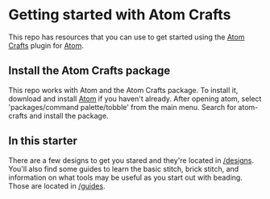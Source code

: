 # Getting started with Atom Crafts
This repo has resources that you can use to get started using the [Atom Crafts](https://github.com/simpsoka/atom-crafts) plugin for [Atom](https://atom.io/).

## Install the Atom Crafts package

This repo works with Atom and the Atom Crafts package. To install it, download and install [Atom](https://atom.io/) if you haven't already. After opening atom, select 'packages/command palette/tobble' from the main menu. Search for atom-crafts and install the package. 

## In this starter 

There are a few designs to get you stared and they're located in [/designs](https://github.com/simpsoka/atom-craft-starter/tree/master/designs). You'll also find some guides to learn the basic stitch, brick stitch, and information on what tools may be useful as you start out with beading. Those are located in [/guides](https://github.com/simpsoka/atom-craft-starter/tree/master/guides). 
